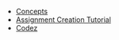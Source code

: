 - [Concepts](concepts.md)
- [Assignment Creation Tutorial](assignment-creation.md)
- [Codez](codez-allez.md)